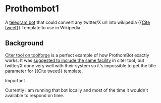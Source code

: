# Prothombot1
A [telegram bot](https://t.me/prothom1bot) that could convert any twitter/X url into wikipedia {{[Cite tweet](https://en.wikipedia.org/wiki/Template:Cite_tweet)}} Template to use in Wikipedia.
## Background
[Citer tool on toolforge](https://citer.toolforge.org/) is a perfect example of how ProthomBot exactly works. It was [suggested to include the same facility](https://meta.wikimedia.org/wiki/User_talk:Dalba#Suggestion_to_include_tweeter_template) in citer tool, but twitter/X done very well with their system so it's impossible to get the title parameter for {{Cite tweet}} template.
> [!IMPORTANT]
> Currently i am running that bot locally and most of the time it wouldn't available to respond on time.

